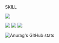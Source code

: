 <p>
  <p>SKILL</p>
  <img src="https://img.shields.io/badge/Swift-F05138?style=flat-square&logo=Swift&logoColor=white"/>
</p>
<p>
  <img src="https://img.shields.io/badge/GDSC_Soongsil-4285F4?style=flat-square&logo=Google&logoColor=white"/>
  <img src="https://img.shields.io/badge/bucky5683@gmail.com-EA4335?style=flat-square&logo=Gmail&logoColor=white"/>
  <img src="https://img.shields.io/badge/sy8_546-DD2A7B?style=flat-square&logo=Instagram&logoColor=white"/>
</p>


![Anurag's GitHub stats](https://github-readme-stats.vercel.app/api?username=Bucky5683&show_icons=true&theme=bear)
